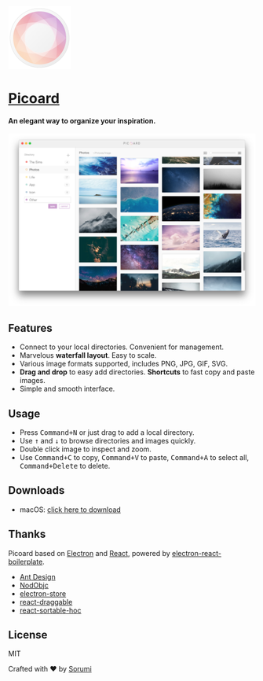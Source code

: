 
<img src="resources/icon.png" height="128"/>

# [Picoard](http://picoard.sorumi.me/)

#### An elegant way to organize your inspiration.


<img src="img/screenshot1.png" width="800"/>

<br/>

## Features

- Connect to your local directories. Convenient for management.
- Marvelous **waterfall layout**. Easy to scale.
- Various image formats supported, includes PNG, JPG, GIF, SVG.
- **Drag and drop** to easy add directories. **Shortcuts** to fast copy and paste images.
- Simple and smooth interface. 

## Usage

- Press <kbd>Command+N</kbd> or just drag to add a local directory.
- Use <kbd>↑</kbd> and <kbd>↓</kbd> to browse directories and images quickly.
- Double click image to inspect and zoom.
- Use <kbd>Command+C</kbd> to copy, <kbd>Command+V</kbd> to paste, <kbd>Command+A</kbd> to select all, <kbd>Command+Delete</kbd> to delete.

## Downloads

- macOS: [click here to download]()

## Thanks

Picoard based on [Electron](https://electron.atom.io/) and [React](https://facebook.github.io/react/), powered by [electron-react-boilerplate](https://github.com/chentsulin/electron-react-boilerplate).

- [Ant Design](https://ant.design/index-cn)
- [NodObjc](https://github.com/TooTallNate/NodObjC)
- [electron-store](https://github.com/sindresorhus/electron-store)
- [react-draggable](https://github.com/mzabriskie/react-draggable)
- [react-sortable-hoc](https://github.com/clauderic/react-sortable-hoc)

## License

MIT

Crafted with ❤ by [Sorumi](http://sorumi.me/)
